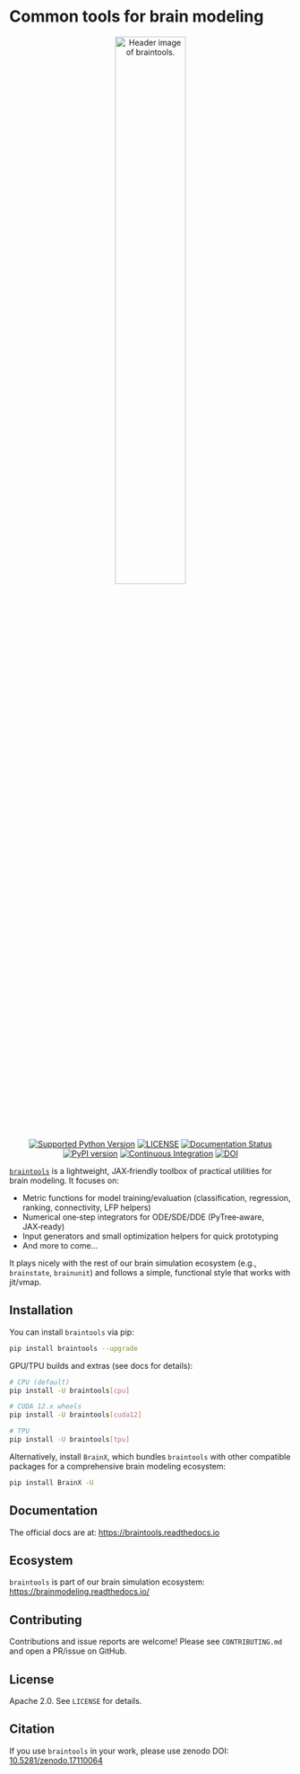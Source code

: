 # Common tools for brain modeling

<p align="center">
  	<img alt="Header image of braintools." src="https://raw.githubusercontent.com/chaobrain/braintools/main/docs/_static/braintools.jpg" width=50%>
</p>


<p align="center">
	<a href="https://pypi.org/project/braintools/"><img alt="Supported Python Version" src="https://img.shields.io/pypi/pyversions/braintools"></a>
	<a href="https://github.com/brainpy/braintools/blob/main/LICENSE"><img alt="LICENSE" src="https://img.shields.io/badge/License-Apache%202.0-blue.svg"></a>
    <a href='https://braintools.readthedocs.io/?badge=latest'>
        <img src='https://readthedocs.org/projects/braintools/badge/?version=latest' alt='Documentation Status' />
    </a>  	
    <a href="https://badge.fury.io/py/braintools"><img alt="PyPI version" src="https://badge.fury.io/py/braintools.svg"></a>
    <a href="https://github.com/brainpy/braintools/actions/workflows/CI.yml"><img alt="Continuous Integration" src="https://github.com/brainpy/braintools/actions/workflows/CI.yml/badge.svg"></a>
    <a href="https://doi.org/10.5281/zenodo.17110064"><img src="https://zenodo.org/badge/776629792.svg" alt="DOI"></a>
</p>


[``braintools``](https://github.com/brainpy/braintools) is a lightweight, JAX‑friendly toolbox of practical utilities for brain modeling. It focuses on:

- Metric functions for model training/evaluation (classification, regression, ranking, connectivity, LFP helpers)
- Numerical one‑step integrators for ODE/SDE/DDE (PyTree‑aware, JAX‑ready)
- Input generators and small optimization helpers for quick prototyping
- And more to come...

It plays nicely with the rest of our brain simulation ecosystem (e.g., `brainstate`, `brainunit`) and follows a simple, functional style that works with jit/vmap.


## Installation

You can install ``braintools`` via pip:

```bash
pip install braintools --upgrade
```

GPU/TPU builds and extras (see docs for details):

```bash
# CPU (default)
pip install -U braintools[cpu]

# CUDA 12.x wheels
pip install -U braintools[cuda12]

# TPU
pip install -U braintools[tpu]
```

Alternatively, install `BrainX`, which bundles `braintools` with other compatible packages for a comprehensive brain modeling ecosystem:

```bash
pip install BrainX -U
```


## Documentation

The official docs are at: https://braintools.readthedocs.io



## Ecosystem

``braintools`` is part of our brain simulation ecosystem: https://brainmodeling.readthedocs.io/


## Contributing

Contributions and issue reports are welcome! Please see `CONTRIBUTING.md` and open a PR/issue on GitHub.


## License

Apache 2.0. See `LICENSE` for details.


## Citation

If you use ``braintools`` in your work, please use zenodo DOI: [10.5281/zenodo.17110064](https://doi.org/10.5281/zenodo.17110064)

